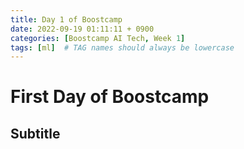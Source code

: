 ```yaml
---
title: Day 1 of Boostcamp
date: 2022-09-19 01:11:11 + 0900
categories: [Boostcamp AI Tech, Week 1]
tags: [ml]	# TAG names should always be lowercase
---
```


# First Day of Boostcamp
## Subtitle
